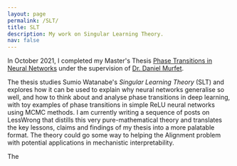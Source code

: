 ```yaml
---
layout: page
permalink: /SLT/
title: SLT
description: My work on Singular Learning Theory. 
nav: false
---
```


In October 2021, I completed my Master's Thesis 
[Phase Transitions in Neural Networks](http://therisingsea.org/notes/MSc-Carroll.pdf) under the supervision of [Dr. Daniel Murfet](http://therisingsea.org). 

The thesis studies Sumio Watanabe's _Singular Learning Theory_ (SLT) and explores how it can be used to explain why neural networks generalise so well, and how to think about and analyse phase transitions in deep learning, with toy examples of phase transitions in simple ReLU neural networks using MCMC methods. I am currently writing a sequence of posts on LessWrong that distills this very pure-mathematical theory and translates the key lessons, claims and findings of my thesis into a more palatable format. The theory could go some way to helping the Alignment problem with potential applications in mechanistic interpretability. 

The 